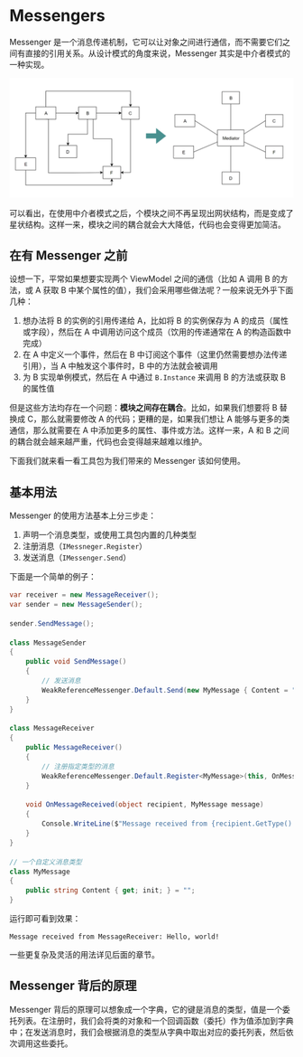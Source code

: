 # Messengers

Messenger 是一个消息传递机制，它可以让对象之间进行通信，而不需要它们之间有直接的引用关系。从设计模式的角度来说，Messenger 其实是中介者模式的一种实现。

![中介者模式](assets/mediator.png)

可以看出，在使用中介者模式之后，个模块之间不再呈现出网状结构，而是变成了星状结构。这样一来，模块之间的耦合就会大大降低，代码也会变得更加简洁。

## 在有 Messenger 之前

设想一下，平常如果想要实现两个 ViewModel 之间的通信（比如 A 调用 B 的方法，或 A 获取 B 中某个属性的值），我们会采用哪些做法呢？一般来说无外乎下面几种：

1. 想办法将 B 的实例的引用传递给 A，比如将 B 的实例保存为 A 的成员（属性或字段），然后在 A 中调用访问这个成员（饮用的传递通常在 A 的构造函数中完成）
2. 在 A 中定义一个事件，然后在 B 中订阅这个事件（这里仍然需要想办法传递引用），当 A 中触发这个事件时，B 中的方法就会被调用
3. 为 B 实现单例模式，然后在 A 中通过 `B.Instance` 来调用 B 的方法或获取 B 的属性值

但是这些方法均存在一个问题：**模块之间存在耦合**。比如，如果我们想要将 B 替换成 C，那么就需要修改 A 的代码；更糟的是，如果我们想让 A 能够与更多的类通信，那么就需要在 A 中添加更多的属性、事件或方法。这样一来，A 和 B 之间的耦合就会越来越严重，代码也会变得越来越难以维护。

下面我们就来看一看工具包为我们带来的 Messenger 该如何使用。

## 基本用法

Messenger 的使用方法基本上分三步走：

1. 声明一个消息类型，或使用工具包内置的几种类型
2. 注册消息（`IMessneger.Register`）
3. 发送消息（`IMessenger.Send`）

下面是一个简单的例子：

```c#
var receiver = new MessageReceiver();
var sender = new MessageSender();

sender.SendMessage();

class MessageSender
{
    public void SendMessage()
    {
        // 发送消息
        WeakReferenceMessenger.Default.Send(new MyMessage { Content = "Hello, world!" });
    }
}

class MessageReceiver
{
    public MessageReceiver()
    {
        // 注册指定类型的消息
        WeakReferenceMessenger.Default.Register<MyMessage>(this, OnMessageReceived);
    }

    void OnMessageReceived(object recipient, MyMessage message)
    {
        Console.WriteLine($"Message received from {recipient.GetType().Name}: {message.Content}");
    }
}

// 一个自定义消息类型
class MyMessage
{
    public string Content { get; init; } = "";
}
```

运行即可看到效果：

```
Message received from MessageReceiver: Hello, world!
```

一些更复杂及灵活的用法详见后面的章节。

## Messenger 背后的原理

Messenger 背后的原理可以想象成一个字典，它的键是消息的类型，值是一个委托列表。在注册时，我们会将类的对象和一个回调函数（委托）作为值添加到字典中；在发送消息时，我们会根据消息的类型从字典中取出对应的委托列表，然后依次调用这些委托。